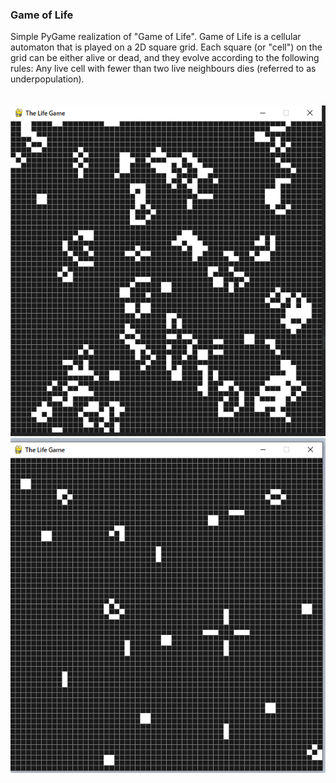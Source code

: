 ### Game of Life

Simple PyGame realization of "Game of Life". Game of Life is a cellular automaton that is played on a 2D square grid. Each square (or "cell") on the grid can be either alive or dead, and they evolve according to the following rules: Any live cell with fewer than two live neighbours dies (referred to as underpopulation).
<br>
<br><br>
![alt text](https://github.com/mrglaster/PyGame-Game-of-Life/blob/main/readme_images/lifegame_1.png)
![alt text](https://github.com/mrglaster/PyGame-Game-of-Life/blob/main/readme_images/lifegame_2.png)
